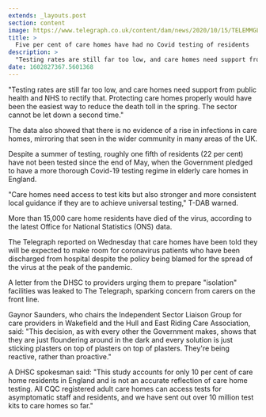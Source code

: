 ```yaml
--- 
extends: _layouts.post 
section: content 
image: https://www.telegraph.co.uk/content/dam/news/2020/10/15/TELEMMGLPICT000241266627_trans_NvBQzQNjv4BqvRkrUPv942Mm4SYzseS8tv_b7RwupbEp-jnSyH1xCAw.jpeg?impolicy=logo-overlay 
title: > 
  Five per cent of care homes have had no Covid testing of residents 
description: > 
  "Testing rates are still far too low, and care homes need support from public health and NHS to rectify that.Protecting care homes properly would have been the easiest way to reduce the death toll in the spring."Care homes need access to test kits but also stronger and more consistent local guidance if they are to achieve universal testing," T-DAB warned.A DHSC spokesman said: "This study accounts for only 10 per cent of care home residents in England and is not an accurate reflection of care home testing.All CQC registered adult care homes can access tests for asymptomatic staff and residents, and we have sent out over 10 million test kits to care homes so far." 
date: 1602827367.5601368 
--- 
```

"Testing rates are still far too low, and care homes need support from public health and NHS to rectify that. Protecting care homes properly would have been the easiest way to reduce the death toll in the spring. The sector cannot be let down a second time."

The data also showed that there is no evidence of a rise in infections in care homes, mirroring that seen in the wider community in many areas of the UK.

Despite a summer of testing, roughly one fifth of residents (22 per cent) have not been tested since the end of May, when the Government pledged to have a more thorough Covid-19 testing regime in elderly care homes in England.

"Care homes need access to test kits but also stronger and more consistent local guidance if they are to achieve universal testing," T-DAB warned.

More than 15,000 care home residents have died of the virus, according to the latest Office for National Statistics (ONS) data.

The Telegraph reported on Wednesday that care homes have been told they will be expected to make room for coronavirus patients who have been discharged from hospital despite the policy being blamed for the spread of the virus at the peak of the pandemic.

A letter from the DHSC to providers urging them to prepare "isolation" facilities was leaked to The Telegraph, sparking concern from carers on the front line.

Gaynor Saunders, who chairs the Independent Sector Liaison Group for care providers in Wakefield and the Hull and East Riding Care Association, said: "This decision, as with every other the Government makes, shows that they are just floundering around in the dark and every solution is just sticking plasters on top of plasters on top of plasters. They're being reactive, rather than proactive."

A DHSC spokesman said: "This study accounts for only 10 per cent of care home residents in England and is not an accurate reflection of care home testing. All CQC registered adult care homes can access tests for asymptomatic staff and residents, and we have sent out over 10 million test kits to care homes so far."